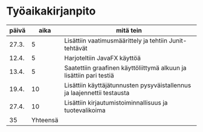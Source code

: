 # **Työaikakirjanpito** 
päivä | aika | mitä tein
------|------|----------
27.3. |5     | Lisättiin vaatimusmäärittely ja tehtiin Junit-tehtävät
12.4. |5     | Harjoteltiin JavaFX käyttöä
13.4. |5     | Saatettiin graafinen käyttöliittymä alkuun ja lisättiin pari testiä
19.4. |10    | Lisättiin käyttäjätunnusten pysyväistallennus ja laajennettii testausta
27.4. |10    | Lisättiin kirjautumistoiminnallisuus ja tuotevalikoima 
 |35 | Yhteensä
